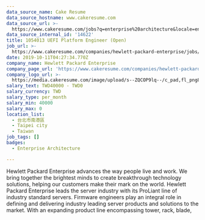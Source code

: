 ```yaml
---
data_source_name: Cake Resume
data_source_hostname: www.cakeresume.com
data_source_url: >-
  https://www.cakeresume.com/jobs?q=enterprise%20architecture&locale=en&range%5Bsalary_range%5D%5Bmin%5D=1000000
data_source_internal_id: '14622'
title: 1054013 UEFI Platform Engineer (Open)
job_url: >-
  https://www.cakeresume.com/companies/hewlett-packard-enterprise/jobs/1054013-uefi-platform-engineer-open
date: 2019-10-11T04:27:34.770Z
company_name: Hewlett Packard Enterprise
company_page_url: 'https://www.cakeresume.com/companies/hewlett-packard-enterprise'
company_logo_url: >-
  https://media.cakeresume.com/image/upload/s--ZQCOP9lq--/c_pad,fl_png8,h_200,w_200/v1570727274/o9zp4tsf1jkzyaaw00nx.png
salary_text: TWD40000 - TWD0
salary_currency: TWD
salary_type: per_month
salary_min: 40000
salary_max: 0
location_list:
  - 台北市南港區
  - Taipei city
  - Taiwan
job_tags: []
badges:
  - Enterprise Architecture

---
```


Hewlett Packard Enterprise advances the way people live and work. We bring together the brightest minds to create breakthrough technology solutions, helping our customers make their mark on the world. Hewlett Packard Enterprise leads the server industry with its ProLiant line of industry standard servers. Firmware engineers play an integral role in defining and delivering industry leading server products and solutions to the market. With an expanding product line encompassing tower, rack, blade,